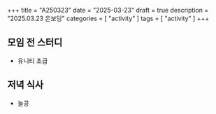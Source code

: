 +++
title = "A250323"
date = "2025-03-23"
draft = true
description = "2025.03.23 온보딩"
categories = [
    "activity"
]
tags = [
    "activity"
]
+++


## 모임 전 스터디
* 유니티 초급

## 

## 저녁 식사
* 늘콩